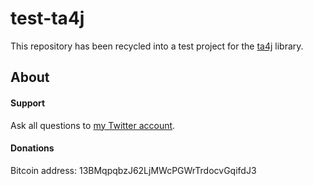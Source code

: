 # test-ta4j

This repository has been recycled into a test project for the [ta4j](http://github.com/mdeverdelhan/ta4j) library.

## About

#### Support

Ask all questions to [my Twitter account](http://www.twitter.com/marcdeverdelhan).

#### Donations

Bitcoin address: 13BMqpqbzJ62LjMWcPGWrTrdocvGqifdJ3 
